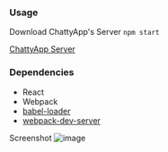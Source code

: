 
### Usage
Download ChattyApp's Server
```npm start```

[ChattyApp Server](https://github.com/Danzed11/Chatty-Server)



### Dependencies

* React
* Webpack
* [babel-loader](https://github.com/babel/babel-loader)
* [webpack-dev-server](https://github.com/webpack/webpack-dev-server)


Screenshot
![image](Images/chatty.png)
